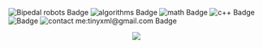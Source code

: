 ![Bipedal robots Badge](https://img.shields.io/badge/HTML5-E34F26?logo=html5&logoColor=fff&style=flat)
![algorithms Badge](https://img.shields.io/badge/CSS3-1572B6?logo=css3&logoColor=fff&style=flat)
![math Badge](https://img.shields.io/badge/JavaScript-F7DF1E?logo=javascript&logoColor=000&style=flat)
![c++ Badge](https://img.shields.io/badge/Vue.js-4FC08D?logo=vuedotjs&logoColor=fff&style=flat)
![ Badge](https://img.shields.io/badge/React-61DAFB?logo=react&logoColor=000&style=flat)
![contact me:tinyxml@gmail.com Badge](https://img.shields.io/badge/Python-3776AB?logo=python&logoColor=fff&style=flat)
 

<div align="center">
 <img src="https://visitor-badge.glitch.me/badge?page_id=sun0225SUN" />
</div>


 
